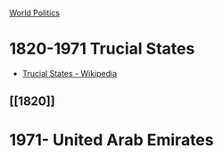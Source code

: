 [World Politics](../World%20Politics)

# 1820-1971 Trucial States
- [Trucial States - Wikipedia](https://en.wikipedia.org/wiki/Trucial_States)

## [[1820]]
# 1971- United Arab Emirates
## 